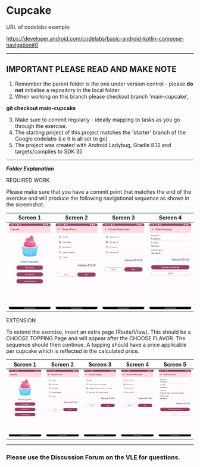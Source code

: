 # Cupcake

URL of codelabs example:

https://developer.android.com/codelabs/basic-android-kotlin-compose-navigation#0

---

## IMPORTANT PLEASE READ AND MAKE NOTE

1. Remember the parent folder is the one under version control - please **do not** initialise a repository in the local folder.
2. When working on this branch please checkout branch 'main-cupcake', 

**git checkout main-cupcake**

3. Make sure to commit regularly - ideally mapping to tasks as you go through the exercise.
4. The starting project of this project matches the 'starter' branch of the Google codelabs (i.e it is all set to go)
5. The project was created with Android Ladybug, Gradle 8.12 and targets/compiles to SDK 35

---
***Folder Explanation***

REQUIRED WORK

Please make sure that you have a commit point that matches the end of the exercise and will produce the following 
navigational sequence as shown in the screenshot. 

|                  **Screen 1**                  |                  **Screen 2**                  |            **Screen 3**      |                  **Screen 4**                  |
|:----------------------------------------------:|:----------------------------------------------:|:----------------------------------:|:----------------------------------------:|
| ![cupcake screen shot](../images/cupcake1.png) | ![cupcake screen shot](../images/cupcake2.png) | ![cupcake screen shot](../images/cupcake3.png) | ![cupcake screen shot](../images/cupcake4.png) |


EXTENSION

To extend the exercise, insert an extra page (Route/View). This should be a CHOOSE TOPPING Page and will appear after the
CHOOSE FLAVOR. The sequence should then continue. A topping should have a price applicable per cupcake which is reflected 
in the calculated price.


|                  **Screen 1**                  |                  **Screen 2**                  |                    **Screen 3**                    |                    **Screen 4**                     |                    **Screen 5**                     |
|:----------------------------------------------:|:----------------------------------------------:|:--------------------------------------------------:|:---------------------------------------------------:|:---------------------------------------------------:|
| ![cupcake screen shot](../images/cupcake1.png) | ![cupcake screen shot](../images/cupcake2.png) | ![cupcake screen shot](../images/cupcake-ext1.png) | ![cupcake screen shot](../images/cupcake-ext1b.png) | ![cupcake screen shot](../images/cupcake-ext1a.png) |


---
### Please use the Discussion Forum on the VLE for questions. ###


